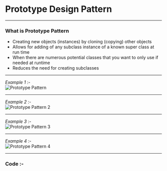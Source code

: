 # Prototype Design Pattern

***
### What is Prototype Pattern
-	Creating new objects (instances) by cloning (copying) other objects
-	Allows for adding of any subclass instance of a known super class at run time
-	When there are numerous potential classes that you want to only use if needed at runtime
-	Reduces the need for creating subclasses

***
_Example 1_ :-  
![Prototype Pattern](http://4.bp.blogspot.com/-9_x4hdn6f8E/UmPLTTJEmUI/AAAAAAAAAkA/kyns06lljrs/s1600/prototype.gif)

***
_Example 2_ :-  
![Prototype Pattern 2](https://flylib.com/books/2/505/1/html/2/pictures/proto019.gif)

***
_Example 3_ :-  
![Prototype Pattern 3](https://images0.cnblogs.com/blog/325852/201305/12101851-1bb53308621c4f1fbe05abcd91edad62.png)

***
_Example 4_ :-  
![Prototype Pattern 4](https://images0.cnblogs.com/blog/325852/201305/12101859-a1df65d417764f9884ae3de5f6f55854.png)

***
### Code :-
<script src="https://gist.github.com/KushalKatta/df6df49c15429914a099a6ddff15c494.js"></script>